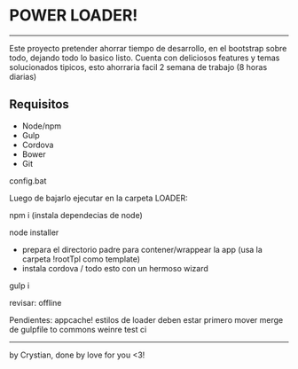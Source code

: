 # POWER LOADER!
---
Este proyecto pretender ahorrar tiempo de desarrollo, en el bootstrap sobre todo, dejando todo lo basico listo.
Cuenta con deliciosos features y temas solucionados tipicos, esto ahorraria facil 2 semana de trabajo (8 horas diarias)


## Requisitos

* Node/npm
* Gulp
* Cordova
* Bower
* Git

config.bat

Luego de bajarlo ejecutar en la carpeta LOADER:

npm i (instala dependecias de node)

node installer
* prepara el directorio padre para contener/wrappear la app (usa la carpeta !rootTpl como template)
* instala cordova
/ todo esto con un hermoso wizard

gulp i




revisar:
offline


Pendientes:
appcache!
estilos de loader deben estar primero
mover merge de gulpfile to commons
weinre
test
ci


---

by Crystian, done by love for you <3!
